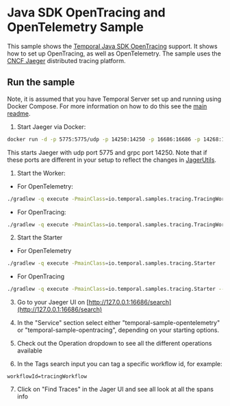 # Java SDK OpenTracing and OpenTelemetry Sample

This sample shows the [Temporal Java SDK OpenTracing](https://github.com/temporalio/sdk-java/tree/master/temporal-opentracing) support.
It shows how to set up OpenTracing, as well as OpenTelemetry.
The sample uses the [CNCF Jaeger](https://github.com/jaegertracing/jaeger) distributed tracing
platform.

## Run the sample

Note, it is assumed that you have Temporal Server set up and running using Docker Compose.
For more information on how to do this see the [main readme](../../../../../../../README.md).

1. Start Jaeger via Docker:

```bash
docker run -d -p 5775:5775/udp -p 14250:14250 -p 16686:16686 -p 14268:14268 jaegertracing/all-in-one:latest
```

This starts Jaeger with udp port 5775 and grpc port 14250. Note that 
if these ports are different in your setup to reflect the changes in [JagerUtils](JaegerUtils.java).

1. Start the Worker:

* For OpenTelemetry:

```bash
./gradlew -q execute -PmainClass=io.temporal.samples.tracing.TracingWorker
```

* For OpenTracing:

```bash
./gradlew -q execute -PmainClass=io.temporal.samples.tracing.TracingWorker --args="OpenTracing"
```

2. Start the Starter

* For OpenTelemetry

```bash
./gradlew -q execute -PmainClass=io.temporal.samples.tracing.Starter
```

* For OpenTracing

```bash
./gradlew -q execute -PmainClass=io.temporal.samples.tracing.Starter --args="OpenTracing"
```

3. Go to your Jaeger UI on [http://127.0.0.1:16686/search](http://127.0.0.1:16686/search)

4. In the "Service" section select either "temporal-sample-opentelemetry" or 
   "temporal-sample-opentracing", depending on your starting options.
   
5. Check out the Operation dropdown to see all the different operations available

6. In the Tags search input you can tag a specific workflow id, for example:

```
workflowId=tracingWorkflow
```

7. Click on "Find Traces" in the Jager UI and see all look at all the spans info
